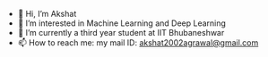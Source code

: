 - 👋 Hi, I’m Akshat
- 👀 I’m interested in Machine Learning and Deep Learning
- 🌱 I’m currently a third year student at IIT Bhubaneshwar
- 📫 How to reach me: my mail ID: akshat2002agrawal@gmail.com

<!---
akshat02-star/akshat02-star is a ✨ special ✨ repository because its `README.md` (this file) appears on your GitHub profile.
You can click the Preview link to take a look at your changes.
--->
